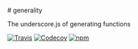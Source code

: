 # generality

The underscore.js of generating functions

[![Travis](https://img.shields.io/travis/johnsonjo4531/generality.svg)](https://travis-ci.org/johnsonjo4531/generality)
[![Codecov](https://img.shields.io/codecov/c/github/johnsonjo4531/generality.svg)](https://codecov.io/gh/johnsonjo4531/generality)
[![npm](https://img.shields.io/npm/v/generality.svg)](https://npmjs.com/package/generality)
